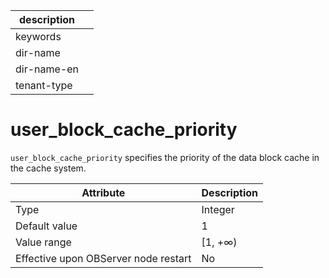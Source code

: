 | description ||
|---|---|
| keywords ||
| dir-name ||
| dir-name-en ||
| tenant-type ||

# user_block_cache_priority

`user_block_cache_priority` specifies the priority of the data block cache in the cache system.


| **Attribute** | **Description** |
|------------------|----------|
| Type | Integer |
| Default value | 1 |
| Value range | \[1, +∞) |
| Effective upon OBServer node restart | No |



